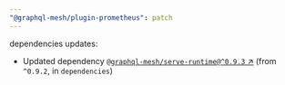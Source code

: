 ```yaml
---
"@graphql-mesh/plugin-prometheus": patch
---
```

dependencies updates:
  - Updated dependency [`@graphql-mesh/serve-runtime@^0.9.3` ↗︎](https://www.npmjs.com/package/@graphql-mesh/serve-runtime/v/0.9.3) (from `^0.9.2`, in `dependencies`)
